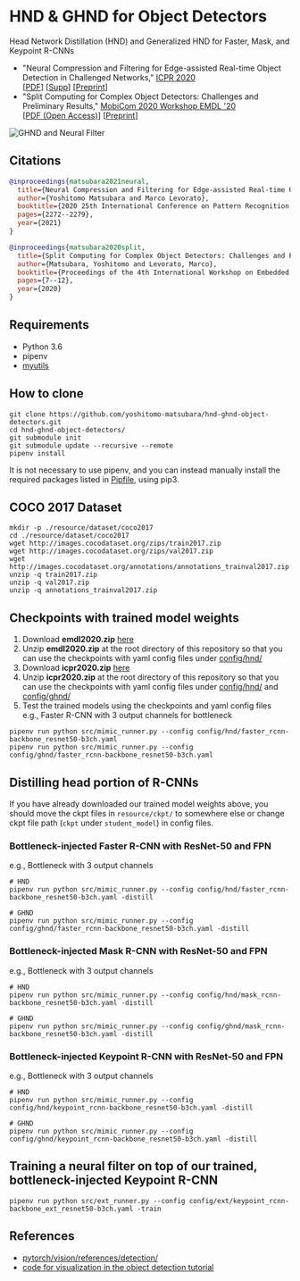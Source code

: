 # HND & GHND for Object Detectors
Head Network Distillation (HND) and Generalized HND for Faster, Mask, and Keypoint R-CNNs  
- "Neural Compression and Filtering for Edge-assisted Real-time Object Detection in Challenged Networks," [ICPR 2020](https://www.micc.unifi.it/icpr2020/)  
[[PDF](https://ieeexplore.ieee.org/document/9412388)] [[Supp](https://ieeexplore.ieee.org/document/9412388/media#media)] [[Preprint](https://arxiv.org/abs/2007.15818)]
- "Split Computing for Complex Object Detectors: Challenges and Preliminary Results," [MobiCom 2020 Workshop EMDL '20](https://emdl20.github.io/index.html)  
[[PDF (Open Access)](https://dl.acm.org/doi/abs/10.1145/3410338.3412338)] [[Preprint](https://arxiv.org/abs/2007.13312)]

![GHND and Neural Filter](img/ghnd_and_nf.png) 

## Citations
```bibtex
@inproceedings{matsubara2021neural,
  title={Neural Compression and Filtering for Edge-assisted Real-time Object Detection in Challenged Networks},
  author={Yoshitomo Matsubara and Marco Levorato},
  booktitle={2020 25th International Conference on Pattern Recognition (ICPR)},
  pages={2272--2279},
  year={2021}
}

@inproceedings{matsubara2020split,
  title={Split Computing for Complex Object Detectors: Challenges and Preliminary Results},
  author={Matsubara, Yoshitomo and Levorato, Marco},
  booktitle={Proceedings of the 4th International Workshop on Embedded and Mobile Deep Learning},
  pages={7--12},
  year={2020}
}

```

## Requirements
- Python 3.6
- pipenv
- [myutils](https://github.com/yoshitomo-matsubara/myutils)

## How to clone
```
git clone https://github.com/yoshitomo-matsubara/hnd-ghnd-object-detectors.git
cd hnd-ghnd-object-detectors/
git submodule init
git submodule update --recursive --remote
pipenv install
```
It is not necessary to use pipenv, and you can instead manually install the required packages listed in [Pipfile](Pipfile), using pip3.

## COCO 2017 Dataset
```
mkdir -p ./resource/dataset/coco2017
cd ./resource/dataset/coco2017
wget http://images.cocodataset.org/zips/train2017.zip
wget http://images.cocodataset.org/zips/val2017.zip
wget http://images.cocodataset.org/annotations/annotations_trainval2017.zip
unzip -q train2017.zip
unzip -q val2017.zip
unzip -q annotations_trainval2017.zip
```

## Checkpoints with trained model weights
1. Download **emdl2020.zip** [here](https://drive.google.com/file/d/1lMwkaoxhnw260FgZoTLvWRZXajlSxKtN/view?usp=sharing)
2. Unzip **emdl2020.zip** at the root directory of this repository so that you can use the checkpoints with yaml config files under [config/hnd/](config/hnd/)
3. Download **icpr2020.zip** [here](https://drive.google.com/file/d/1K7MNVuW99uDMHciewVS71hks_YdU9_2A/view?usp=sharing)
4. Unzip **icpr2020.zip** at the root directory of this repository so that you can use the checkpoints with yaml config files under [config/hnd/](config/hnd/) and [config/ghnd/](config/ghnd/)
5. Test the trained models using the checkpoints and yaml config files  
e.g., Faster R-CNN with 3 output channels for bottleneck
```
pipenv run python src/mimic_runner.py --config config/hnd/faster_rcnn-backbone_resnet50-b3ch.yaml
pipenv run python src/mimic_runner.py --config config/ghnd/faster_rcnn-backbone_resnet50-b3ch.yaml
```

## Distilling head portion of R-CNNs
If you have already downloaded our trained model weights above, you should move the ckpt files in `resource/ckpt/` to somewhere else or change ckpt file path (`ckpt` under `student_model`) in config files.

### Bottleneck-injected Faster R-CNN with ResNet-50 and FPN
e.g., Bottleneck with 3 output channels
```
# HND
pipenv run python src/mimic_runner.py --config config/hnd/faster_rcnn-backbone_resnet50-b3ch.yaml -distill

# GHND
pipenv run python src/mimic_runner.py --config config/ghnd/faster_rcnn-backbone_resnet50-b3ch.yaml -distill
```

### Bottleneck-injected Mask R-CNN with ResNet-50 and FPN
e.g., Bottleneck with 3 output channels
```
# HND
pipenv run python src/mimic_runner.py --config config/hnd/mask_rcnn-backbone_resnet50-b3ch.yaml -distill

# GHND
pipenv run python src/mimic_runner.py --config config/ghnd/mask_rcnn-backbone_resnet50-b3ch.yaml -distill
```

### Bottleneck-injected Keypoint R-CNN with ResNet-50 and FPN
e.g., Bottleneck with 3 output channels
```
# HND
pipenv run python src/mimic_runner.py --config config/hnd/keypoint_rcnn-backbone_resnet50-b3ch.yaml -distill

# GHND
pipenv run python src/mimic_runner.py --config config/ghnd/keypoint_rcnn-backbone_resnet50-b3ch.yaml -distill
```

## Training a neural filter on top of our trained, bottleneck-injected Keypoint R-CNN
```
pipenv run python src/ext_runner.py --config config/ext/keypoint_rcnn-backbone_ext_resnet50-b3ch.yaml -train
```

## References
- [pytorch/vision/references/detection/](https://github.com/pytorch/vision/tree/master/references/detection)
- [code for visualization in the object detection tutorial](https://github.com/pytorch/vision/issues/1610)
